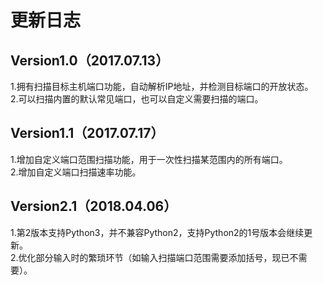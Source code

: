 # 更新日志
## Version1.0（2017.07.13）
1.拥有扫描目标主机端口功能，自动解析IP地址，并检测目标端口的开放状态。  
2.可以扫描内置的默认常见端口，也可以自定义需要扫描的端口。  

## Version1.1（2017.07.17）
1.增加自定义端口范围扫描功能，用于一次性扫描某范围内的所有端口。  
2.增加自定义端口扫描速率功能。

## Version2.1（2018.04.06）
1.第2版本支持Python3，并不兼容Python2，支持Python2的1号版本会继续更新。  
2.优化部分输入时的繁琐环节（如输入扫描端口范围需要添加括号，现已不需要）。
